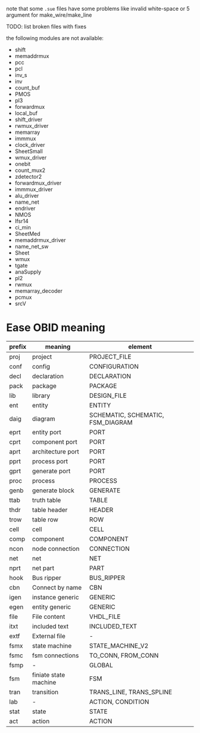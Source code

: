 note that some `.sue` files have some problems like invalid white-space or 5 argument for make_wire/make_line

TODO: list broken files with fixes

the following modules are not available:

-  shift
-  memaddrmux
-  pcc
-  pcl
-  inv_s
-  inv
-  count_buf
-  PMOS
-  pl3
-  forwardmux
-  local_buf
-  shift_driver
-  rwmux_driver
-  memarray
-  immmux
-  clock_driver
-  SheetSmall
-  wmux_driver
-  onebit
-  count_mux2
-  zdetector2
-  forwardmux_driver
-  immmux_driver
-  alu_driver
-  name_net
-  endriver
-  NMOS
-  lfsr14
-  ci_min
-  SheetMed
-  memaddrmux_driver
-  name_net_sw
-  Sheet
-  wmux
-  tgate
-  anaSupply
-  pl2
-  rwmux
-  memarray_decoder
-  pcmux
-  srcV


# Ease OBID meaning

| prefix | meaning | element |
| -------|---------|---------|
| proj | project | PROJECT_FILE |
| conf | config | CONFIGURATION |
| decl | declaration | DECLARATION |
| pack | package | PACKAGE | PACKAGE_FILE | 
| lib | library | DESIGN_FILE |
| ent | entity | ENTITY |
| daig | diagram | SCHEMATIC, SCHEMATIC, FSM_DIAGRAM |
| eprt | entity port | PORT |
| cprt | component port | PORT |
| aprt | architecture port | PORT |
| pprt | process port | PORT |
| gprt | generate port | PORT |
| proc | process | PROCESS |
| genb | generate block | GENERATE |
| ttab | truth table | TABLE |
| thdr | table header | HEADER |
| trow | table row | ROW |
| cell | cell | CELL |
| comp | component | COMPONENT |
| ncon | node connection | CONNECTION |
| net | net| NET |
| nprt | net part | PART |
| hook | Bus ripper| BUS_RIPPER |
| cbn | Connect by name | CBN |
| igen | instance generic | GENERIC |
| egen | entity generic | GENERIC |
| file | File content| VHDL_FILE |
| itxt | included text	| INCLUDED_TEXT |
| extf | External file | - |
| fsmx | state machine | STATE_MACHINE_V2 |
| fsmc | fsm connections | TO_CONN, FROM_CONN |
| fsmp | - | GLOBAL |
| fsm | finiate state machine | FSM |
| tran | transition | TRANS_LINE, TRANS_SPLINE |
| lab | - | ACTION, CONDITION |
| stat | state | STATE |
| act | action | ACTION |
